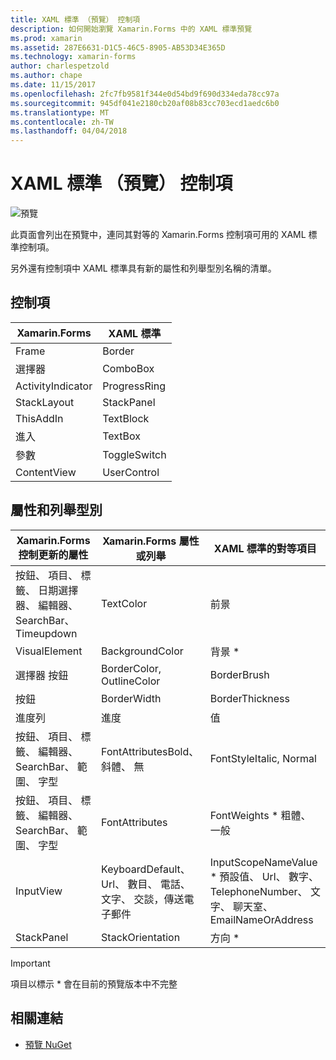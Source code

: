 ```yaml
---
title: XAML 標準 （預覽） 控制項
description: 如何開始瀏覽 Xamarin.Forms 中的 XAML 標準預覽
ms.prod: xamarin
ms.assetid: 287E6631-D1C5-46C5-8905-AB53D34E365D
ms.technology: xamarin-forms
author: charlespetzold
ms.author: chape
ms.date: 11/15/2017
ms.openlocfilehash: 2fc7fb9581f344e0d54bd9f690d334eda78cc97a
ms.sourcegitcommit: 945df041e2180cb20af08b83cc703ecd1aedc6b0
ms.translationtype: MT
ms.contentlocale: zh-TW
ms.lasthandoff: 04/04/2018
---
```

# <a name="xaml-standard-preview-controls"></a>XAML 標準 （預覽） 控制項

![預覽](~/media/shared/preview.png)

此頁面會列出在預覽中，連同其對等的 Xamarin.Forms 控制項可用的 XAML 標準控制項。

另外還有控制項中 XAML 標準具有新的屬性和列舉型別名稱的清單。

## <a name="controls"></a>控制項

|Xamarin.Forms|XAML 標準|
|--- |--- |
|Frame|Border|
|選擇器|ComboBox|
|ActivityIndicator|ProgressRing|
|StackLayout|StackPanel|
|ThisAddIn|TextBlock|
|進入|TextBox|
|參數|ToggleSwitch|
|ContentView|UserControl|


## <a name="properties-and-enumerations"></a>屬性和列舉型別

|Xamarin.Forms 控制更新的屬性|Xamarin.Forms 屬性或列舉|XAML 標準的對等項目|
|--- |--- |--- |
|按鈕、 項目、 標籤、 日期選擇器、 編輯器、 SearchBar、 Timeupdown|TextColor|前景|
|VisualElement|BackgroundColor|背景 *|
|選擇器 按鈕|BorderColor, OutlineColor|BorderBrush|
|按鈕|BorderWidth|BorderThickness|
|進度列|進度|值|
|按鈕、 項目、 標籤、 編輯器、 SearchBar、 範圍、 字型|FontAttributesBold、 斜體、 無|FontStyleItalic, Normal|
|按鈕、 項目、 標籤、 編輯器、 SearchBar、 範圍、 字型|FontAttributes|FontWeights * 粗體、 一般|
|InputView|KeyboardDefault、 Url、 數目、 電話、 文字、 交談，傳送電子郵件|InputScopeNameValue * 預設值、 Url、 數字、 TelephoneNumber、 文字、 聊天室、 EmailNameOrAddress|
|StackPanel|StackOrientation|方向 *|

> [!IMPORTANT]
> 項目以標示 * 會在目前的預覽版本中不完整

## <a name="related-links"></a>相關連結

- [預覽 NuGet](https://aka.ms/xf-xamlstandard-nuget)
